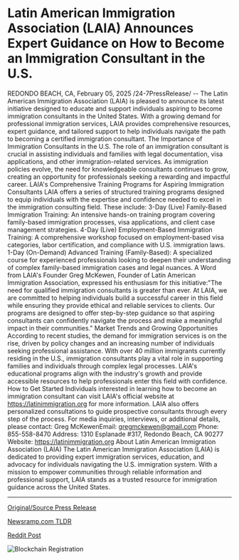 # Latin American Immigration Association (LAIA) Announces Expert Guidance on How to Become an Immigration Consultant in the U.S.

REDONDO BEACH, CA, February 05, 2025 /24-7PressRelease/ -- The Latin American Immigration Association (LAIA) is pleased to announce its latest initiative designed to educate and support individuals aspiring to become immigration consultants in the United States. With a growing demand for professional immigration services, LAIA provides comprehensive resources, expert guidance, and tailored support to help individuals navigate the path to becoming a certified immigration consultant.  The Importance of Immigration Consultants in the U.S.  The role of an immigration consultant is crucial in assisting individuals and families with legal documentation, visa applications, and other immigration-related services. As immigration policies evolve, the need for knowledgeable consultants continues to grow, creating an opportunity for professionals seeking a rewarding and impactful career.  LAIA's Comprehensive Training Programs for Aspiring Immigration Consultants  LAIA offers a series of structured training programs designed to equip individuals with the expertise and confidence needed to excel in the immigration consulting field. These include:  3-Day (Live) Family-Based Immigration Training: An intensive hands-on training program covering family-based immigration processes, visa applications, and client case management strategies.  4-Day (Live) Employment-Based Immigration Training: A comprehensive workshop focused on employment-based visa categories, labor certification, and compliance with U.S. immigration laws.  1-Day (On-Demand) Advanced Training (Family-Based): A specialized course for experienced professionals looking to deepen their understanding of complex family-based immigration cases and legal nuances.  A Word from LAIA's Founder  Greg McKewen, Founder of Latin American Immigration Association, expressed his enthusiasm for this initiative:"The need for qualified immigration consultants is greater than ever. At LAIA, we are committed to helping individuals build a successful career in this field while ensuring they provide ethical and reliable services to clients. Our programs are designed to offer step-by-step guidance so that aspiring consultants can confidently navigate the process and make a meaningful impact in their communities."  Market Trends and Growing Opportunities  According to recent studies, the demand for immigration services is on the rise, driven by policy changes and an increasing number of individuals seeking professional assistance. With over 40 million immigrants currently residing in the U.S., immigration consultants play a vital role in supporting families and individuals through complex legal processes.  LAIA's educational programs align with the industry's growth and provide accessible resources to help professionals enter this field with confidence.  How to Get Started  Individuals interested in learning how to become an immigration consultant can visit LAIA's official website at https://latinimmigration.org for more information. LAIA also offers personalized consultations to guide prospective consultants through every step of the process.  For media inquiries, interviews, or additional details, please contact: Greg McKewenEmail: gregmckewen@gmail.com Phone: 855-558-8470 Address: 1310 Esplanade #317, Redondo Beach, CA 90277 Website: https://latinimmigration.org  About Latin American Immigration Association (LAIA)  The Latin American Immigration Association (LAIA) is dedicated to providing expert immigration services, education, and advocacy for individuals navigating the U.S. immigration system. With a mission to empower communities through reliable information and professional support, LAIA stands as a trusted resource for immigration guidance across the United States. 

---

[Original/Source Press Release](https://www.24-7pressrelease.com/press-release/519437/latin-american-immigration-association-laia-announces-expert-guidance-on-how-to-become-an-immigration-consultant-in-the-us)
                    

[Newsramp.com TLDR](https://newsramp.com/curated-news/laia-launches-initiative-to-support-aspiring-immigration-consultants/54a5f8741c08549ed848c97bb9279dac) 

 



[Reddit Post](https://www.reddit.com/r/newsramp/comments/1iigur8/laia_launches_initiative_to_support_aspiring/) 



![Blockchain Registration](https://cdn.newsramp.app/24-7PressRelease/qrcode/252/5/noraaFWK.webp)
